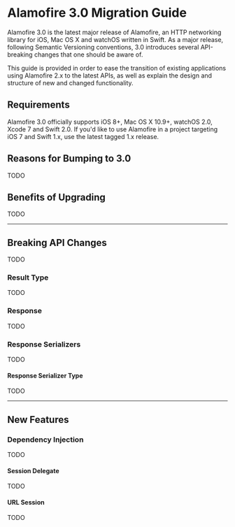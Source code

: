 # Alamofire 3.0 Migration Guide

Alamofire 3.0 is the latest major release of Alamofire, an HTTP networking library for iOS, Mac OS X and watchOS written in Swift. As a major release, following Semantic Versioning conventions, 3.0 introduces several API-breaking changes that one should be aware of.

This guide is provided in order to ease the transition of existing applications using Alamofire 2.x to the latest APIs, as well as explain the design and structure of new and changed functionality.

## Requirements

Alamofire 3.0 officially supports iOS 8+, Mac OS X 10.9+, watchOS 2.0, Xcode 7 and Swift 2.0. If you'd like to use Alamofire in a project targeting iOS 7 and Swift 1.x, use the latest tagged 1.x release.

## Reasons for Bumping to 3.0

TODO

## Benefits of Upgrading

TODO

---

## Breaking API Changes

TODO

### Result Type

TODO

### Response

TODO

### Response Serializers

TODO

#### Response Serializer Type

TODO

---

## New Features

### Dependency Injection

TODO

#### Session Delegate

TODO

#### URL Session 

TODO
